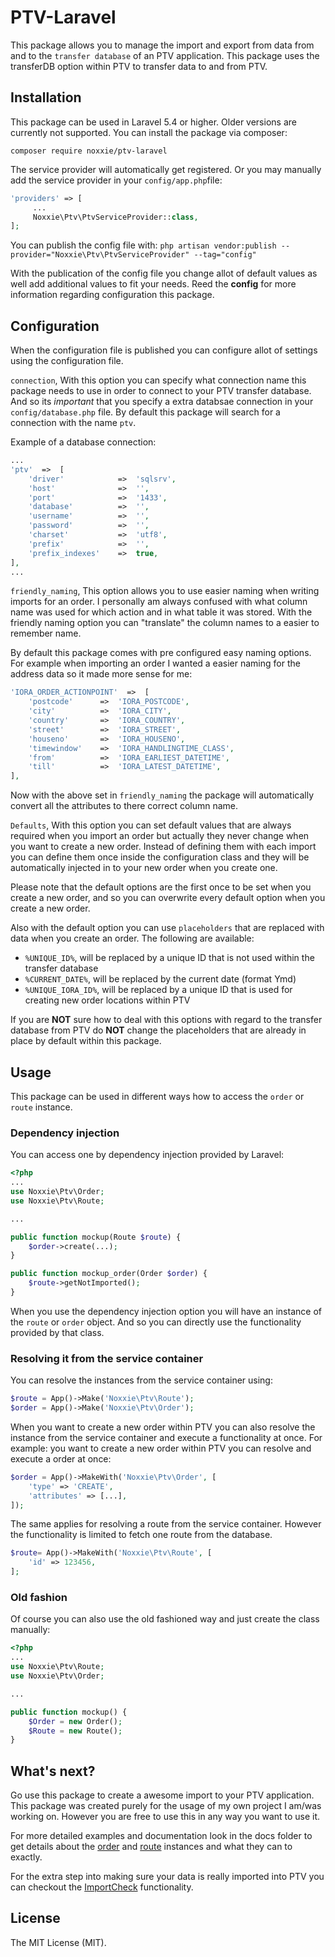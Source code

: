 # PTV-Laravel

This package allows you to manage the import and export from data from and to the `transfer database` of an PTV application. This package uses the transferDB option within PTV to transfer data to and from PTV.

## Installation

This package can be used in Laravel 5.4 or higher.  Older versions are currently not supported.
You can install the package via composer:

`composer require noxxie/ptv-laravel`

The service provider will automatically get registered. Or you may manually add the service provider in your  `config/app.php`file:

````php
'providers' => [
     ...
     Noxxie\Ptv\PtvServiceProvider::class,
];
````

You can publish the config file with:
`php artisan vendor:publish --provider="Noxxie\Ptv\PtvServiceProvider" --tag="config"`

With the publication of the config file you change allot of default values as well add additional values to fit your needs. Reed the **config** for more information regarding configuration this package.

## Configuration
When the configuration file is published you can configure allot of settings using the configuration file.

`connection`, With this option you can specify what connection name this package needs to use in order to connect to your PTV transfer database. And so its *important* that you specify a extra databsae connection in your `config/database.php` file. By default this package will search for a connection with the name `ptv`.

Example of a database connection:
````php
...
'ptv'  =>  [
    'driver'            =>  'sqlsrv',
    'host'              =>  '',
    'port'              =>  '1433',
    'database'          =>  '',
    'username'          =>  '',
    'password'          =>  '',
    'charset'           =>  'utf8',
    'prefix'            =>  '',
    'prefix_indexes'    =>  true,
],
...
````
`friendly_naming`, This option allows you to use easier naming when writing imports for an order. I personally am always confused with what column name was used for which action and in what table it was stored.  With the friendly naming option you can "translate" the column names to a easier to remember name.

By default this package comes with pre configured easy naming options. For example when importing an order I wanted a easier naming for the address data so it made more sense for me:

````php
'IORA_ORDER_ACTIONPOINT'  =>  [
    'postcode'      =>  'IORA_POSTCODE',
    'city'          =>  'IORA_CITY',
    'country'       =>  'IORA_COUNTRY',
    'street'        =>  'IORA_STREET',
    'houseno'       =>  'IORA_HOUSENO',
    'timewindow'    =>  'IORA_HANDLINGTIME_CLASS',
    'from'          =>  'IORA_EARLIEST_DATETIME',
    'till'          =>  'IORA_LATEST_DATETIME',
],
````

Now with the above set in `friendly_naming` the package will automatically convert all the attributes to there correct column name.

`Defaults`, With this option you can set default values that are always required when you import an order but actually they never change when you want to create a new order. Instead of defining them with each import you can define them once inside the configuration class and they will be automatically injected in to your new order when you create one.

Please note that the default options are the first once to be set when you create a new order, and so you can overwrite every default option when you create a new order.

Also with the default option you can use `placeholders` that are replaced with data when you create an order. The following are available:

- `%UNIQUE_ID%`, will be replaced by a unique ID that is not used within the transfer database
- `%CURRENT_DATE%`, will be replaced by the current date (format Ymd)
- `%UNIQUE_IORA_ID%`, will be replaced by a unique ID that is used for creating new order locations within PTV

If you are **NOT** sure how to deal with this options with regard to the transfer database from PTV do **NOT** change the placeholders that are already in place by default within this package.

## Usage
This package can be used in different ways how to access the `order` or `route` instance. 
 
### Dependency injection
You can access one by dependency injection provided by Laravel:

````php
<?php
...
use Noxxie\Ptv\Order;
use Noxxie\Ptv\Route;

...

public function mockup(Route $route) {
    $order->create(...);
}

public function mockup_order(Order $order) {
    $route->getNotImported();
}
````
When you use the dependency injection option you will have an instance of the `route` or `order` object. And so you can directly use the functionality provided by that class.

### Resolving it from the service container
You can resolve the instances from the service container using:
````php
$route = App()->Make('Noxxie\Ptv\Route');
$order = App()->Make('Noxxie\Ptv\Order');
````

When you want to create a new order within PTV you can also resolve the instance from the service container and execute a functionality at once. For example: you want to create a new order within PTV you can resolve and execute a order at once:

````php
$order = App()->MakeWith('Noxxie\Ptv\Order', [
    'type' => 'CREATE',
    'attributes' => [...],
]);
````

The same applies for resolving a route from the service container. However the functionality is limited to fetch one route from the database.

````php
$route= App()->MakeWith('Noxxie\Ptv\Route', [
    'id' => 123456,
];
````

### Old fashion
Of course you can also use the old fashioned way and just create the class manually:
````php
<?php
...
use Noxxie\Ptv\Route;
use Noxxie\Ptv\Order;

...

public function mockup() {
    $Order = new Order();
    $Route = new Route();
}
````

## What's next?

Go use this package to create a awesome import to your PTV application. This package was created purely for the usage of my own project I am/was working on. However you are free to use this in any way you want to use it.

For more detailed examples and documentation look in the docs folder to get details about the [order](docs/order.md) and [route](docs/route.md) instances and what they can to exactly.

For the extra step into making sure your data is really imported into PTV you can checkout the [ImportCheck](docs/importcheck.md) functionality.

## License

The MIT License (MIT).
